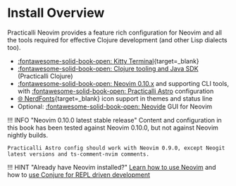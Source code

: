 # Install Overview

Practicalli Neovim provides a feature rich configuration for Neovim and all the tools required for effective Clojure development (and other Lisp dialects too).

- [:fontawesome-solid-book-open: Kitty Terminal](https://practical.li/engineering-playbook/command-line/kitty-terminal/){target=_blank}
- [:fontawesome-solid-book-open: Clojure tooling and Java SDK](https://practical.li/clojure/install/) (Practicalli Clojure)
- [:fontawesome-solid-book-open: Neovim 0.10.x](neovim.md) and supporting CLI tools, with [:fontawesome-solid-book-open: Practicalli Astro](neovim/#practicalli-astro-config) configuration
- [:globe_with_meridians: NerdFonts](https://www.nerdfonts.com/){target=_blank} icon support in themes and status line
- Optional: [:fontawesome-solid-book-open: Neovide](neovide.md) GUI for Neovim

!!! INFO "Neovim 0.10.0 latest stable release"
    Content and configuration in this book has been tested against Neovim 0.10.0, but not against Neovim nightly builds.

    Practicalli Astro config should work with Neovim 0.9.0, except Neogit latest versions and ts-comment-nvim comments.

!!! HINT "Already have Neovim installed?"
    [Learn how to use Neovim](../neovim-basics/) and how to [use Conjure for REPL driven development](../repl-driven-development/conjure.md)
